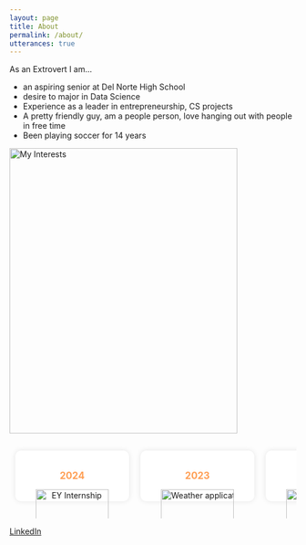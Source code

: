 ```yaml
---
layout: page
title: About
permalink: /about/
utterances: true
---
```


<style>
  /* Container for the timeline, set to scroll horizontally */
  .timeline {
    display: flex; /* Align items in a row */
    flex-wrap: nowrap; 
    overflow-x: auto; /* Enable horizontal scrolling */
    margin: 0 auto; /* Center align the timeline */
    padding: 20px 0; 
    white-space: nowrap; 
    max-width: 100%; 
  }

  /* Style for scrollbar thumb */
  .timeline::-webkit-scrollbar-thumb {
    background: #FF9F55; 
    border-radius: 10px; 
  }

  /* Container for each timeline item */
  .container {
    flex: 0 0 auto; 
    width: 200px;
    margin: 10px; 
    background-color: white; 
    border-radius: 10px; 
    box-shadow: 0px 0px 10px rgba(0, 0, 0, 0.1);
    text-align: center; 
    cursor: pointer;
    transition: transform 0.3s ease-in-out, box-shadow 0.3s ease-in-out; 
  }

  /* Header style within each container */
  .container h2 {
    color: #FF9F55; 
    padding-top: 10px; 
    font-size: 1.2em; 
  }

  /* Image style within each container */
  .container img {
    width: 80%; 
    height: auto; 
    border-radius: 0 0 10px 10px; 
  }

  /* Hover effect for timeline items */
  .container:hover {
    transform: scale(1.05); /* Slightly enlarge item on hover */
    box-shadow: 0px 0px 15px rgba(0, 0, 0, 0.2); /* Darker shadow on hover */
  }

  /* Style for modal background */
  .modal {
    display: none; 
    position: fixed; 
    z-index: 1;
    left: 0;
    top: 0;
    width: 100%; 
    height: 100%; 
    overflow: auto; 
    background-color: rgba(0, 0, 0, 0.8); 
  }

  /* Style for modal content */
  .modal-content {
    margin: 15% auto; 
    padding: 20px; 
    background-color: white; 
    border-radius: 10px; 
    width: 60%;
    text-align: center; 
  }

  /* Image style within modal */
  .modal img {
    width: 80%;
    height: auto; 
    margin-bottom: 15px;
    border-radius: 10px; 
  }

  /* Bullet points style within modal */
  .modal ul {
    list-style-type: disc; 
    text-align: left; 
    margin: 0 auto; 
    padding-left: 20px; 
  }

  /* Paragraph text style within modal */
  .modal p {
    font-size: 1em; 
    color: #333; 
  }

  /* Style for close button in modal */
  .close {
    color: #aaa; 
    float: right; 
    font-size: 28px; 
    font-weight: bold; 
  }

  /* Hover and focus style for close button */
  .close:hover,
  .close:focus {
    color: black; 
    text-decoration: none; 
    cursor: pointer; 
  }
</style>

As an Extrovert I am...

- an aspiring senior at Del Norte High School 
- desire to major in Data Science 
- Experience as a leader in entrepreneurship, CS projects 
- A pretty friendly guy, am a people person, love hanging out with people in free time
- Been playing soccer for 14 years


<img src="/CSAstudent_T1/images/csacollage.png" alt="My Interests" height="500" width="400">


<div class="timeline">
  <!-- Timeline item for 2024 -->
  <div class="container" onclick="openModal('modal2024')">
    <h2>2024</h2>
    <img src="/CSAstudent_T1/images/EY.png" alt="EY Internship">
  </div>
  
  <!-- Timeline item for 2023 -->
  <div class="container" onclick="openModal('modal2023')">
    <h2>2023</h2>
    <img src="/CSAstudent_T1/images/weatherApp.png" alt="Weather application">
  </div>

  <!-- Timeline item for 2022 -->
  <div class="container" onclick="openModal('modal2022')">
    <h2>2022</h2>
    <img src="/CSAstudent_T1/images/saferoads.png" alt="Entrepreneurship Project">
  </div>
  
  <!-- Timeline item for 2021 -->
  <div class="container" onclick="openModal('modal2021')">
    <h2>2021</h2>
    <img src="/CSAstudent_T1/images/soccerShots.png" alt="Soccer Shots Volunteerd">
  </div>


  
</div>

<!-- Modal for 2024 -->
<div id="modal2024" class="modal">
  <div class="modal-content">
    <span class="close" onclick="closeModal('modal2024')">&times;</span>
    <h2>2024 - EY Internship</h2>
    <img src="/CSAstudent_T1/images/EY.png" alt="EY Internship">
    <ul>
      <li>Completed an internship at EY.</li>
      <li>Gained insights into consulting and data science.</li>
      <li>OTHER ACTIVITIES IN 2024 SUMMER</li>
        <li>Completed AP Calculus BC</li>
        <li>Participated in Inspirit AI program</li>
        <li>Worked on College Apps!</li>
    </ul>
  </div>
</div>

<!-- Modal for 2023 -->
<div id="modal2023" class="modal">
  <div class="modal-content">
    <span class="close" onclick="closeModal('modal2023')">&times;</span>
    <h2>2023 - Weather Application</h2>
    <img src="/CSAstudent_T1/images/weatherApp.png" alt="Weather application">
    <ul>
      <li>Developed a weather application.</li>
      <li>Integrated live weather data APIs.</li>
        <li>OTHER CS PROJECTS</li>
        <li>Stock Prediction ML</li>
        <li>Fully functioning Forum (Collabora)</li>
        <li>Titanic Survival ML</li>
        <li>Flask backend development</li>
        <li>Binary Clock</li>
    </ul>
  </div>
</div>

<!-- Modal for 2022 -->
<div id="modal2022" class="modal">
  <div class="modal-content">
    <span class="close" onclick="closeModal('modal2022')">&times;</span>
    <h2>2022 - Entrepreneurship Project</h2>
    <img src="/CSAstudent_T1/images/saferoads.png" alt="Entrepreneurship Project">
    <ul>
      <li>Led a project on road safety.</li>
      <li>Focused on tech innovations.</li>
      <li>Placed 4th in NuFund Pitch Competition amongst Angel Investors</li>
      <li>OTHER SUMMER ACTIVITIES</li>
        <li>AP Calc BC Semester 1</li>
        <li>AP Macroeconomics</li>
        <li>Miramar Entrepreneurship Course</li>
    </ul>
  </div>
</div>

<!-- Modal for 2021 -->
<div id="modal2021" class="modal">
  <div class="modal-content">
    <span class="close" onclick="closeModal('modal2021')">&times;</span>
    <h2>2021 - Soccer Team</h2>
    <img src="/CSAstudent_T1/images/soccerShots.png" alt="Soccer Shots">
    <ul>
      <li>Learned to coach children under 7</li>
      <li>Learned the operational aspect of Soccer Shots </li>
      <li>Developed teamwork and leadership skills</li>
    </ul>
  </div>
</div>

[LinkedIn](https://www.linkedin.com/in/drishya-mody-20317b235/)

<script>
  // Function to open a modal
  function openModal(modalId) {
    document.getElementById(modalId).style.display = "block"; // Show the modal
  }

  // Function to close a modal
  function closeModal(modalId) {
    document.getElementById(modalId).style.display = "none"; // Hide the modal
  }
</script>
